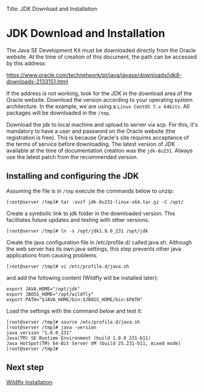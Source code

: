 Title: JDK Download and Installation

# JDK Download and Installation

The Java SE Development Kit must be downloaded directly from the Oracle website. At the time of creation of this document, the path can be accessed by this address:

https://www.oracle.com/technetwork/pt/java/javase/downloads/jdk8-downloads-2133151.html

If the address is not working, look for the JDK in the download area of the Oracle website. Download the version according to your operating system architecture. In the example, we are using a `Linux CentOS 7.x 64bits`. All packages will be downloaded in the `/tmp`.

Download the jdk to local machine and upload to server via scp. For this, it's mandatory to have a user and password on the Oracle website (the registration is free). This is because Oracle's site requires acceptance of the terms of service before downloading. The latest version of JDK available at the time of documentation creation was the `jdk-8u231`. Always use the latest patch from the recommended version.

## Installing and configuring the JDK

Assuming the file is in `/tmp` execute the commands below to unzip:

``` shell
[root@server /tmp]# tar -xvzf jdk-8u231-linux-x64.tar.gz -C /opt/
```
Create a symbolic link to jdk folder in the downloaded version. This facilitates future updates and testing with other versions.

``` shell
[root@server /tmp]# ln -s /opt/jdk1.8.0_231 /opt/jdk
```

Create the java configuration file in /etc/profile.d/ called java.sh. Although the web server has its own java settings, this step prevents other java applications from causing problems.

``` shell
[root@server /tmp]# vi /etc/profile.d/java.sh
```

and add the following content (Wildfly will be installed later):

``` shell
export JAVA_HOME="/opt/jdk"
export JBOSS_HOME="/opt/wildfly"
export PATH="$JAVA_HOME/bin:$JBOSS_HOME/bin:$PATH"
```
Load the settings with the command below and test it:

``` shell
[root@server /tmp]# source /etc/profile.d/java.sh
[root@server /tmp]# java -version
java version "1.8.0_231"
Java(TM) SE Runtime Environment (build 1.8.0_231-b11)
Java HotSpot(TM) 64-Bit Server VM (build 25.231-b11, mixed mode)
[root@server /tmp]#
```

## Next step

[Wildfly Installation][1]

[1]:/en-us/citsmart-platform-8/get-started/installation-and-upgrade/perform-installation/install-wildfly.html
